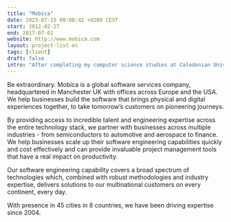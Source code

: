 ```yaml
---
title: "Mobica"
date: 2023-07-15 00:08:42 +0200 CEST
start: 2012-02-27
end: 2017-07-01
website: http://www.mobica.com
layout: project-list-en
tags: [client]
draft: false
intro: "After completing my computer science studies at Caledonian University in Glasgow, I established contact with the company Mobica, which was interested in cooperation. For over 5 years, I participated in various projects for many of their clients. These projects included banking, maps, and Set Top Boxes (STB) market. In July 2017, I transitioned to B2B and began collaborating with other companies of a similar profile through a sole proprietorship because at that time, Mobica preferred B2B contracts over employment agreements."
---
```


Be extraordinary. Mobica is a global software services company, headquartered in Manchester UK with offices across Europe and the USA. We help businesses build the software that brings physical and digital experiences together, to take tomorrow’s customers on pioneering journeys.

By providing access to incredible talent and engineering expertise across the entire technology stack, we partner with businesses across multiple industries - from semiconductors to automotive and aerospace to finance. We help businesses scale up their software engineering capabilities quickly and cost effectively and can provide invaluable project management tools that have a real impact on productivity.

Our software engineering capability covers a broad spectrum of technologies which, combined with robust methodologies and industry expertise, delivers solutions to our multinational customers on every continent, every day.

With presence in 45 cities in 8 countries, we have been driving expertise since 2004.